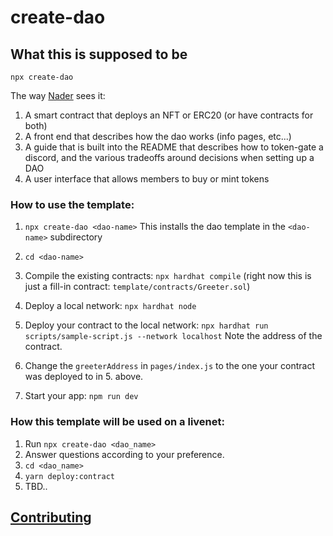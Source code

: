 # create-dao

## What this is supposed to be

`npx create-dao`

The way [Nader](https://discord.com/channels/883478451850473483/883705562850807808/910908371446673408) sees it:

1. A smart contract that deploys an NFT or ERC20 (or have contracts for both)
2. A front end that describes how the dao works (info pages, etc...)
3. A guide that is built into the README that describes how to token-gate a discord, and the various tradeoffs around decisions when setting up a DAO
4. A user interface that allows members to buy or mint tokens

### How to use the template:

1. `npx create-dao <dao-name>`
This installs the dao template in the `<dao-name>` subdirectory

2. `cd <dao-name>`

3. Compile the existing contracts: `npx hardhat compile` (right now this is just a fill-in contract: `template/contracts/Greeter.sol`)

4. Deploy a local network: `npx hardhat node`

5. Deploy your contract to the local network: `npx hardhat run scripts/sample-script.js --network localhost`
Note the address of the contract.

6. Change the `greeterAddress` in `pages/index.js` to the one your contract was deployed to in 5. above.

7. Start your app: `npm run dev`


### How this template will be used on a livenet:

1. Run `npx create-dao <dao_name>`
2. Answer questions according to your preference.
3. `cd <dao_name>`
4. `yarn deploy:contract`
5. TBD..
## [Contributing](CONTRIBUTING.md)
